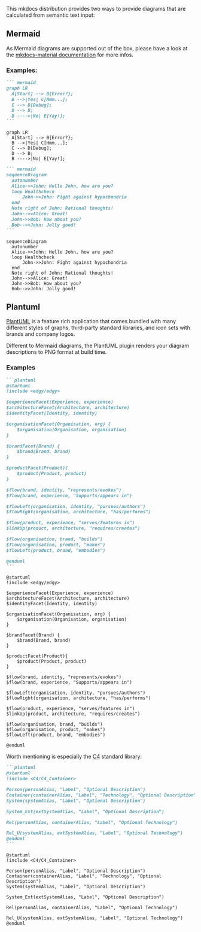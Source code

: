 
This mkdocs distribution provides two ways to provide diagrams that are
calculated from semantic text input:

## Mermaid

As Mermaid diagrams are supported out of the box, please have a look at the
[mkdocs-material documentation](https://squidfunk.github.io/mkdocs-material/reference/diagrams/)
for more infos.

### Examples:

```` markdown title="Mermaid Graph Example"
``` mermaid
graph LR
  A[Start] --> B{Error?};
  B -->|Yes| C[Hmm...];
  C --> D[Debug];
  D --> B;
  B ---->|No| E[Yay!];
```
````

``` mermaid
graph LR
  A[Start] --> B{Error?};
  B -->|Yes| C[Hmm...];
  C --> D[Debug];
  D --> B;
  B ---->|No| E[Yay!];
```

```` markdown title="Mermaid Sequence Example"
``` mermaid
sequenceDiagram
  autonumber
  Alice->>John: Hello John, how are you?
  loop Healthcheck
      John->>John: Fight against hypochondria
  end
  Note right of John: Rational thoughts!
  John-->>Alice: Great!
  John->>Bob: How about you?
  Bob-->>John: Jolly good!
```
````

``` mermaid
sequenceDiagram
  autonumber
  Alice->>John: Hello John, how are you?
  loop Healthcheck
      John->>John: Fight against hypochondria
  end
  Note right of John: Rational thoughts!
  John-->>Alice: Great!
  John->>Bob: How about you?
  Bob-->>John: Jolly good!
```

## Plantuml

[PlantUML](https://plantuml.com/) is a feature rich application that comes
bundled with many different styles of graphs, third-party standard libraries,
and icon sets with brands and company logos.

Different to Mermaid diagrams, the PlantUML plugin renders your diagram
descriptions to PNG format at build time.

### Examples

```` markdown title="PlantUML chart"
```plantuml
@startuml
!include <edgy/edgy>

$experienceFacet(Experience, experience)
$architectureFacet(Architecture, architecture)
$identityFacet(Identity, identity)

$organisationFacet(Organisation, org) {
	$organisation(Organisation, organisation)
}

$brandFacet(Brand) {
	$brand(Brand, brand)
}

$productFacet(Product){
	$product(Product, product)
}

$flow(brand, identity, "represents/evokes")
$flow(brand, experience, "Supports/appears in")

$flowLeft(organisation, identity, "pursues/authors")
$flowRight(organisation, architecture, "has/performs")

$flow(product, experience, "serves/features in")
$linkUp(product, architecture, "requires/creates")

$flow(organisation, brand, "builds")
$flow(organisation, product, "makes")
$flowLeft(product, brand, "embodies")

@enduml
```
````

```plantuml
@startuml
!include <edgy/edgy>

$experienceFacet(Experience, experience)
$architectureFacet(Architecture, architecture)
$identityFacet(Identity, identity)

$organisationFacet(Organisation, org) {
	$organisation(Organisation, organisation)
}

$brandFacet(Brand) {
	$brand(Brand, brand)
}

$productFacet(Product){
	$product(Product, product)
}

$flow(brand, identity, "represents/evokes")
$flow(brand, experience, "Supports/appears in")

$flowLeft(organisation, identity, "pursues/authors")
$flowRight(organisation, architecture, "has/performs")

$flow(product, experience, "serves/features in")
$linkUp(product, architecture, "requires/creates")

$flow(organisation, brand, "builds")
$flow(organisation, product, "makes")
$flowLeft(product, brand, "embodies")

@enduml
```

Worth mentioning is especially the [C4](https://c4model.com/) standard library:

```` markdown title="PlantUML chart"
```plantuml
@startuml
!include <C4/C4_Container>

Person(personAlias, "Label", "Optional Description")
Container(containerAlias, "Label", "Technology", "Optional Description")
System(systemAlias, "Label", "Optional Description")

System_Ext(extSystemAlias, "Label", "Optional Description")

Rel(personAlias, containerAlias, "Label", "Optional Technology")

Rel_U(systemAlias, extSystemAlias, "Label", "Optional Technology")
@enduml
```
````

```plantuml
@startuml
!include <C4/C4_Container>

Person(personAlias, "Label", "Optional Description")
Container(containerAlias, "Label", "Technology", "Optional Description")
System(systemAlias, "Label", "Optional Description")

System_Ext(extSystemAlias, "Label", "Optional Description")

Rel(personAlias, containerAlias, "Label", "Optional Technology")

Rel_U(systemAlias, extSystemAlias, "Label", "Optional Technology")
@enduml
```
